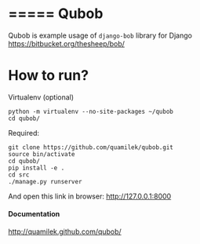=====
Qubob
=====

Qubob is example usage of `django-bob` library for Django
https://bitbucket.org/thesheep/bob/

How to run?
========

Virtualenv (optional)
```
python -m virtualenv --no-site-packages ~/qubob
cd qubob/
```
Required:
```
git clone https://github.com/quamilek/qubob.git
source bin/activate
cd qubob/
pip install -e .
cd src
./manage.py runserver
```
And open this link in browser:
http://127.0.0.1:8000

#### Documentation 
http://quamilek.github.com/qubob/

